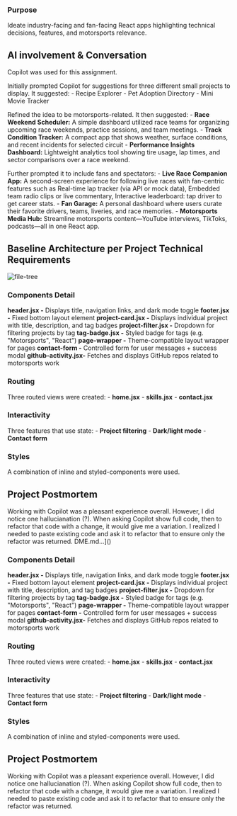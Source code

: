 ### Purpose

Ideate industry-facing and fan-facing React apps highlighting technical decisions, features, and motorsports relevance.


## AI involvement & Conversation

Copilot was used for this assignment. 

Initially prompted Copilot for suggestions for three different small projects to display.  It suggested:
    - Recipe Explorer
    - Pet Adoption Directory
    - Mini Movie Tracker

Refined the idea to be motorsports-related.  It then suggested:
    - **Race Weekend Scheduler:** A simple dashboard utilized race teams for organizing upcoming race weekends, practice sessions, and team meetings.
    - **Track Condition Tracker:** A compact app that shows weather, surface conditions, and recent incidents for selected circuit
    - **Performance Insights Dashboard:** Lightweight analytics tool showing tire usage, lap times, and sector comparisons over a race weekend.

Further prompted it to include fans and spectators:
    - **Live Race Companion App:** A second-screen experience for following live races with fan-centric features such as Real-time lap tracker (via API or mock data), Embedded team radio clips or live commentary, Interactive leaderboard: tap driver to get career stats.
    - **Fan Garage:** A personal dashboard where users curate their favorite drivers, teams, liveries, and race memories.
    - **Motorsports Media Hub:** Streamline motorsports content—YouTube interviews, TikToks, podcasts—all in one React app. 


## Baseline Architecture per Project Technical Requirements

![file-tree](https://github.com/user-attachments/assets/f0deaa29-4e76-41f2-8d6f-9565288747dc)


### Components Detail

**header.jsx -** Displays title, navigation links, and dark mode toggle
**footer.jsx -** Fixed bottom layout element
**project-card.jsx -** Displays individual project with title, description, and tag badges
**project-filter.jsx -** Dropdown for filtering projects by tag
**tag-badge.jsx -** Styled badge for tags (e.g. "Motorsports", "React")
**page-wrapper -** Theme-compatible layout wrapper for pages
**contact-form -** Controlled form for user messages + success modal
**github-activity.jsx-** Fetches and displays GitHub repos related to motorsports work 


### Routing

Three routed views were created:
    - **home.jsx**
    - **skills.jsx**
    - **contact.jsx**


### Interactivity

Three features that use state:
    - **Project filtering**
    - **Dark/light mode**
    - **Contact form**

### Styles

A combination of inline and styled-components were used.


## Project Postmortem

Working with Copilot was a pleasant experience overall.  However, I did notice one hallucianation (?).  When asking Copilot show full code, then to refactor that code with a change, it would give me a variation.  I realized I needed to paste existing code and ask it to refactor that to ensure only the refactor was returned. 
DME.md…]()


### Components Detail

**header.jsx -** Displays title, navigation links, and dark mode toggle
**footer.jsx -** Fixed bottom layout element
**project-card.jsx -** Displays individual project with title, description, and tag badges
**project-filter.jsx -** Dropdown for filtering projects by tag
**tag-badge.jsx -** Styled badge for tags (e.g. "Motorsports", "React")
**page-wrapper -** Theme-compatible layout wrapper for pages
**contact-form -** Controlled form for user messages + success modal
**github-activity.jsx-** Fetches and displays GitHub repos related to motorsports work 


### Routing

Three routed views were created:
    - **home.jsx**
    - **skills.jsx**
    - **contact.jsx**


### Interactivity

Three features that use state:
    - **Project filtering**
    - **Dark/light mode**
    - **Contact form**

### Styles

A combination of inline and styled-components were used.


## Project Postmortem

Working with Copilot was a pleasant experience overall.  However, I did notice one hallucianation (?).  When asking Copilot show full code, then to refactor that code with a change, it would give me a variation.  I realized I needed to paste existing code and ask it to refactor that to ensure only the refactor was returned. 